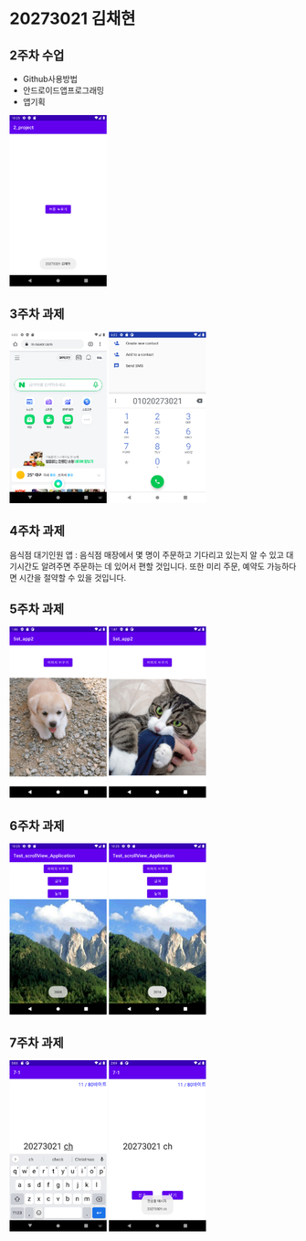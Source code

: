# 20273021 김채현

## 2주차  수업
  - Github사용방법
  - 안드로이드앱프로그래밍
  - 앱기획

<img width="170" height="300" src="./png/2주차 과제 스크린샷.png"></img>

## 3주차 과제
<img width="170" height="300" src="./png/3주차 과제 스크린샷 네이버.png"></img>
<img width="170" height="300" src="./png/3주차 과제 스크린샷 전화번호.png"></img>

## 4주차 과제
음식점 대기인원 앱
: 음식점 매장에서 몇 명이 주문하고 기다리고 있는지 알 수 있고 대기시간도 알려주면 주문하는 데 있어서 편할 것입니다.
또한 미리 주문, 예약도 가능하다면 시간을 절약할 수 있을 것입니다.

## 5주차 과제
<img width="170" height="300" src="./png/5주차과제1.png"></img>
<img width="170" height="300" src="./png/5주차과제2.png"></img>

## 6주차 과제
<img width="170" height="300" src="./png/6주차과제_넓이.png"></img>
<img width="170" height="300" src="./png/6주차과제_높이.png"></img>

## 7주차 과제
<img width="170" height="300" src="./png/7주차과제1.png"></img>
<img width="170" height="300" src="./png/7주차과제2.png"></img>
